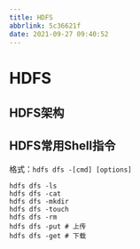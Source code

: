 ```yaml
---
title: HDFS
abbrlink: 5c36621f
date: 2021-09-27 09:40:52
---
```

# HDFS
## HDFS架构

## HDFS常用Shell指令
格式：`hdfs dfs -[cmd] [options]`
```shell
hdfs dfs -ls
hdfs dfs -cat
hdfs dfs -mkdir
hdfs dfs -touch
hdfs dfs -rm
hdfs dfs -put # 上传
hdfs dfs -get # 下载
```